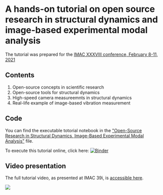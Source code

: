 # A hands-on tutorial on open source research in structural dynamics and image-based experimental modal analysis

The tutorial was prepared for the [IMAC XXXVIII conference, February 8-11, 2021](https://sem.org/imac)

## Contents

1. Open-source concepts in scientific research
2. Open-source tools for structural dynamics
3. High-speed camera measureemnts in structural dynamics
4. Real-life example of image-based vibration measurement

## Code

You can find the executable totorial notebook in the ["Open-Source Research in Structural Dynamics, Image-Based Experimental Modal Analysis"](./Open-Source%20Research%20in%20Structural%20Dynamics%2C%20Image-Based%20Experimental%20Modal%20Analysis.ipynb) file.

To execute this tutorial online, click here: [![Binder](https://mybinder.org/badge_logo.svg)](https://mybinder.org/v2/gh/ladisk/open_source_research_in_structural_dynamics/master)

## Video presentation

The full tutorial video, as presented at IMAC 39i, is [accessible here](https://youtu.be/AYnucOJSuJs).

[![](http://www.ladisk.si/data/pic/Summer%20School%20on%20High-speed%20Image%20Based%20Experimental%20Modal%20Analysis%20&%20Open%20Source%20Tools%202021.png)](http://www.ladisk.si/imageEMASummer.php)
